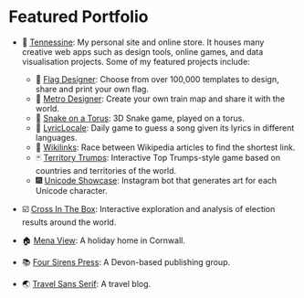 # Featured Portfolio

* :purple_heart: [Tennessine](https://tennessine.co.uk): My personal site and online store. It houses many creative web apps such as design tools, online games, and data visualisation projects. Some of my featured projects include:
    * :checkered_flag: [Flag Designer](https://tennessine.co.uk/flags): Choose from over 100,000 templates to design, share and print your own flag.
    * :train2: [Metro Designer](https://tennessine.co.uk/metro): Create your own train map and share it with the world.
    * :snake: [Snake on a Torus](https://tennessine.co.uk/snake-on-a-torus): 3D Snake game, played on a torus.
    * :musical_note: [LyricLocale](https://lyriclocale.tennessine.co.uk): Daily game to guess a song given its lyrics in different languages.
    * :link: [Wikilinks](https://tennessine.co.uk/wikilinks): Race between Wikipedia articles to find the shortest link.
    * :black_joker: [Territory Trumps](https://tennessine.co.uk/territory-trumps): Interactive Top Trumps-style game based on countries and territories of the world.
    * :fireworks: [Unicode Showcase](https://tennessine.co.uk/unicode): Instagram bot that generates art for each Unicode character.

* :ballot_box_with_check: [Cross In The Box](https://crossinthebox.com/uk/general-elections): Interactive exploration and analysis of election results around the world.
* :house: [Mena View](http://menaview.co.uk): A holiday home in Cornwall.
* :books: [Four Sirens Press](https://foursirenspress.co.uk): A Devon-based publishing group.
* :earth_asia: [Travel Sans Serif](https://travelsansserif.com): A travel blog.
